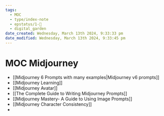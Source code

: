 ```yaml
---
tags:
  - MOC
  - type/index-note
  - epstatus/1-🌱
  - digital_garden
date_created: Wednesday, March 13th 2024, 9:33:33 pm
date_modified: Wednesday, March 13th 2024, 9:33:45 pm
---
```

# MOC Midjourney
+ [[Midjourney 6 Prompts with many examples|Midjourney v6 prompts]]
+ [[Midjourney Learning]]
+ [[Midjourney Avatar]]
+ [[The Complete Guide to Writing Midjourney Prompts]]
+ [[Midjourney Mastery- A Guide to Using Image Prompts]]
+ [[Midjourney Character Consistency]]
+ 